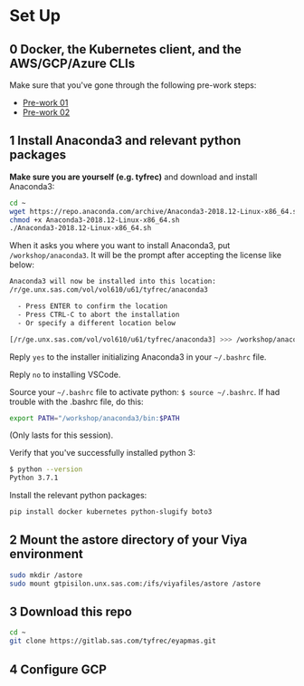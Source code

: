 # Set Up

## 0 Docker, the Kubernetes client, and the AWS/GCP/Azure CLIs

Make sure that you've gone through the following pre-work steps:

* [Pre-work 01](https://gitlab.sas.com/eyapbootcamp/prework/blob/master/01-openstack-basics.md)
* [Pre-work 02](https://gitlab.sas.com/eyapbootcamp/prework/blob/master/02-docker-basics.md)

## 1 Install Anaconda3 and relevant python packages

**Make sure you are yourself (e.g. tyfrec)** and download and install Anaconda3:

```sh
cd ~
wget https://repo.anaconda.com/archive/Anaconda3-2018.12-Linux-x86_64.sh
chmod +x Anaconda3-2018.12-Linux-x86_64.sh
./Anaconda3-2018.12-Linux-x86_64.sh
```

When it asks you where you want to install Anaconda3, put `/workshop/anaconda3`. It will be the prompt after accepting the license like below:

```sh
Anaconda3 will now be installed into this location:
/r/ge.unx.sas.com/vol/vol610/u61/tyfrec/anaconda3

  - Press ENTER to confirm the location
  - Press CTRL-C to abort the installation
  - Or specify a different location below

[/r/ge.unx.sas.com/vol/vol610/u61/tyfrec/anaconda3] >>> /workshop/anaconda3
```

Reply `yes` to the installer initializing Anaconda3 in your `~/.bashrc` file.

Reply `no` to installing VSCode.

Source your `~/.bashrc` file to activate python: `$ source ~/.bashrc`. If had trouble with the .bashrc file, do this:

```sh
export PATH="/workshop/anaconda3/bin:$PATH
```

(Only lasts for this session).


Verify that you've successfully installed python 3:

```sh
$ python --version
Python 3.7.1
```

Install the relevant python packages:

```sh
pip install docker kubernetes python-slugify boto3
```

## 2 Mount the astore directory of your Viya environment

```sh
sudo mkdir /astore
sudo mount gtpisilon.unx.sas.com:/ifs/viyafiles/astore /astore
```

## 3 Download this repo

```sh
cd ~
git clone https://gitlab.sas.com/tyfrec/eyapmas.git
```

## 4 Configure GCP

